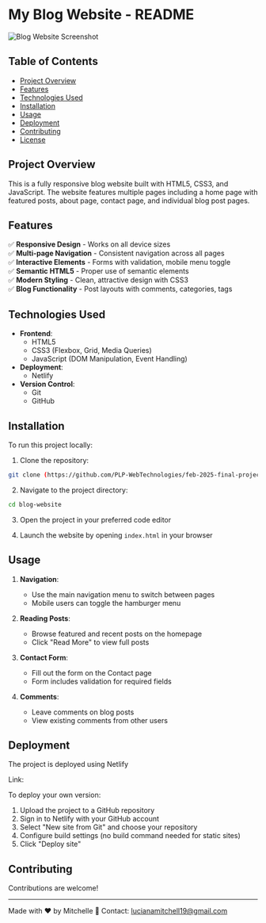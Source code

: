 # My Blog Website - README

![Blog Website Screenshot](images/myblog.png)

## Table of Contents
- [Project Overview](#project-overview)
- [Features](#features)
- [Technologies Used](#technologies-used)
- [Installation](#installation)
- [Usage](#usage)
- [Deployment](#deployment)
- [Contributing](#contributing)
- [License](#license)

## Project Overview

This is a fully responsive blog website built with HTML5, CSS3, and JavaScript. The website features multiple pages including a home page with featured posts, about page, contact page, and individual blog post pages.

## Features

✅ **Responsive Design** - Works on all device sizes  
✅ **Multi-page Navigation** - Consistent navigation across all pages  
✅ **Interactive Elements** - Forms with validation, mobile menu toggle  
✅ **Semantic HTML5** - Proper use of semantic elements  
✅ **Modern Styling** - Clean, attractive design with CSS3  
✅ **Blog Functionality** - Post layouts with comments, categories, tags  

## Technologies Used

- **Frontend**:
  - HTML5
  - CSS3 (Flexbox, Grid, Media Queries)
  - JavaScript (DOM Manipulation, Event Handling)
- **Deployment**:
  - Netlify
- **Version Control**:
  - Git
  - GitHub

## Installation

To run this project locally:

1. Clone the repository:
```bash
git clone (https://github.com/PLP-WebTechnologies/feb-2025-final-project-and-deployment-rxymitchy.git)
```

2. Navigate to the project directory:
```bash
cd blog-website
```

3. Open the project in your preferred code editor

4. Launch the website by opening `index.html` in your browser

## Usage

1. **Navigation**:
   - Use the main navigation menu to switch between pages
   - Mobile users can toggle the hamburger menu

2. **Reading Posts**:
   - Browse featured and recent posts on the homepage
   - Click "Read More" to view full posts

3. **Contact Form**:
   - Fill out the form on the Contact page
   - Form includes validation for required fields

4. **Comments**:
   - Leave comments on blog posts
   - View existing comments from other users

## Deployment

The project is deployed using Netlify

Link: 

To deploy your own version:
1. Upload the project to a GitHub repository
2. Sign in to Netlify with your GitHub account
3. Select "New site from Git" and choose your repository
4. Configure build settings (no build command needed for static sites)
5. Click "Deploy site"

## Contributing

Contributions are welcome!

---

Made with ❤️ by Mitchelle 
📧 Contact: lucianamitchell19@gmail.com
